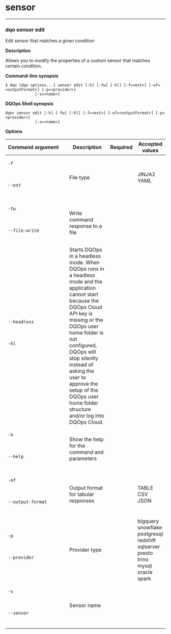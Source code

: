 # sensor

___
### **dqo sensor edit**

Edit sensor that matches a given condition

**Description**

Allows you to modify the properties of a custom sensor that matches certain condition.


**Command-line synopsis**
```
$ dqo [dqo options...] sensor edit [-h] [-fw] [-hl] [-f=<ext>] [-of=<outputFormat>] [-p=<provider>]
             [-s=<name>]

```
**DQOps Shell synopsis**
```
dqo> sensor edit [-h] [-fw] [-hl] [-f=<ext>] [-of=<outputFormat>] [-p=<provider>]
             [-s=<name>]

```

**Options**  
  
| Command&nbsp;argument&nbsp;&nbsp;&nbsp;&nbsp; | Description | Required | Accepted values |
|-----------------------------------------------|-------------|:-----------------:|-----------------|
|<p id="sensor edit-f">`-f`</p><br/><p id="sensor edit--ext">`--ext`</p><br/>|File type| |JINJA2<br/>YAML<br/>|
|<p id="sensor edit-fw">`-fw`</p><br/><p id="sensor edit--file-write">`--file-write`</p><br/>|Write command response to a file| ||
|<p id="sensor edit--headless">`--headless`</p><br/><p id="sensor edit-hl">`-hl`</p><br/>|Starts DQOps in a headless mode. When DQOps runs in a headless mode and the application cannot start because the DQOps Cloud API key is missing or the DQOps user home folder is not configured, DQOps will stop silently instead of asking the user to approve the setup of the DQOps user home folder structure and/or log into DQOps Cloud.| ||
|<p id="sensor edit-h">`-h`</p><br/><p id="sensor edit--help">`--help`</p><br/>|Show the help for the command and parameters| ||
|<p id="sensor edit-of">`-of`</p><br/><p id="sensor edit--output-format">`--output-format`</p><br/>|Output format for tabular responses| |TABLE<br/>CSV<br/>JSON<br/>|
|<p id="sensor edit-p">`-p`</p><br/><p id="sensor edit--provider">`--provider`</p><br/>|Provider type| |bigquery<br/>snowflake<br/>postgresql<br/>redshift<br/>sqlserver<br/>presto<br/>trino<br/>mysql<br/>oracle<br/>spark<br/>|
|<p id="sensor edit-s">`-s`</p><br/><p id="sensor edit--sensor">`--sensor`</p><br/>|Sensor name| ||



